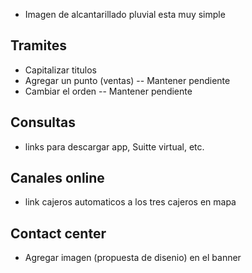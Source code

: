 * Imagen de alcantarillado pluvial esta muy simple

## Tramites
* Capitalizar titulos
* Agregar un punto (ventas) -- Mantener pendiente
* Cambiar el orden -- Mantener pendiente

## Consultas
* links para descargar app, Suitte virtual, etc.

## Canales online
* link cajeros automaticos a los tres cajeros en mapa

## Contact center
* Agregar imagen (propuesta de disenio) en el banner